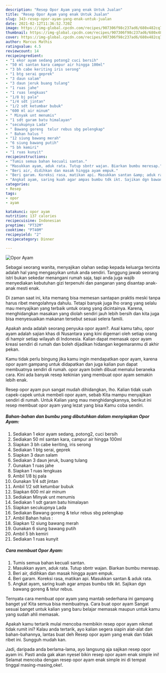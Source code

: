```yaml
---
description: "Resep Opor Ayam yang enak Untuk Jualan"
title: "Resep Opor Ayam yang enak Untuk Jualan"
slug: 343-resep-opor-ayam-yang-enak-untuk-jualan
date: 2021-02-12T11:36:52.720Z
image: https://img-global.cpcdn.com/recipes/907306f98c237ad6/680x482cq70/opor-ayam-foto-resep-utama.jpg
thumbnail: https://img-global.cpcdn.com/recipes/907306f98c237ad6/680x482cq70/opor-ayam-foto-resep-utama.jpg
cover: https://img-global.cpcdn.com/recipes/907306f98c237ad6/680x482cq70/opor-ayam-foto-resep-utama.jpg
author: Marcus Mathis
ratingvalue: 4.5
reviewcount: 14
recipeingredient:
- "1 ekor ayam sedang potong2 cuci bersih"
- "50 ml santan kara campur air hingga 100ml"
- "3 bh cabe keriting iris serong"
- "1 btg serai geprek"
- "3 daun salam"
- "3 daun jeruk buang tulang"
- "1 ruas jahe"
- "1 ruas lengkuas"
- "1/8 bj pala"
- "1/4 sdt jintan"
- "1/2 sdt ketumbar bubuk"
- "600 ml air minum"
- " Minyak unt menumis"
- "1 sdt garam batu himalayan"
- "secukupnya Lada"
- " Bawang goreng  telur rebus sbg pelengkap"
- " Bahan halus "
- "12 siung bawang merah"
- "6 siung bawang putih"
- "5 bh kemiri"
- "1 ruas kunyit"
recipeinstructions:
- "Tumis semua bahan kecuali santan."
- "Masukkan ayam, aduk rata. Tutup sbntr wajan. Biarkan bumbu meresap."
- "Beri air, didihkan dan masak hingga ayam empuk."
- "Beri garam. Koreksi rasa, matikan api. Masukkan santan &amp; aduk rata."
- "Angkat ayam, saring kuah agar ampas bumbu tdk ikt. Sajikan dgn bawang goreng &amp; telur rebus."
categories:
- Resep
tags:
- opor
- ayam

katakunci: opor ayam 
nutrition: 137 calories
recipecuisine: Indonesian
preptime: "PT32M"
cooktime: "PT40M"
recipeyield: "2"
recipecategory: Dinner

---
```



![Opor Ayam](https://img-global.cpcdn.com/recipes/907306f98c237ad6/680x482cq70/opor-ayam-foto-resep-utama.jpg)

Sebagai seorang wanita, menyajikan olahan sedap kepada keluarga tercinta adalah hal yang mengasyikan untuk anda sendiri. Tanggung jawab seorang istri bukan sekedar menangani rumah saja, tapi anda juga wajib menyediakan kebutuhan gizi terpenuhi dan panganan yang disantap anak-anak mesti enak.

Di zaman  saat ini, kita memang bisa memesan santapan praktis meski tanpa harus ribet mengolahnya dahulu. Tetapi banyak juga lho orang yang selalu mau menyajikan yang terbaik untuk orang yang dicintainya. Karena, menghidangkan masakan yang diolah sendiri jauh lebih bersih dan kita juga bisa menyesuaikan makanan tersebut sesuai selera famili. 



Apakah anda adalah seorang penyuka opor ayam?. Asal kamu tahu, opor ayam adalah sajian khas di Nusantara yang kini digemari oleh setiap orang di hampir setiap wilayah di Indonesia. Kalian dapat memasak opor ayam kreasi sendiri di rumah dan boleh dijadikan hidangan kegemaranmu di akhir pekan.

Kamu tidak perlu bingung jika kamu ingin mendapatkan opor ayam, karena opor ayam gampang untuk didapatkan dan juga kalian pun dapat membuatnya sendiri di rumah. opor ayam boleh dibuat memalui beraneka cara. Kini ada banyak resep kekinian yang membuat opor ayam semakin lebih enak.

Resep opor ayam pun sangat mudah dihidangkan, lho. Kalian tidak usah capek-capek untuk membeli opor ayam, sebab Kita mampu menyajikan sendiri di rumah. Untuk Kalian yang mau menghidangkannya, berikut ini resep membuat opor ayam yang lezat yang bisa Kamu coba sendiri.

<!--inarticleads1-->

##### Bahan-bahan dan bumbu yang dibutuhkan dalam menyiapkan Opor Ayam:

1. Sediakan 1 ekor ayam sedang, potong2, cuci bersih
1. Sediakan 50 ml santan kara, campur air hingga 100ml
1. Siapkan 3 bh cabe keriting, iris serong
1. Sediakan 1 btg serai, geprek
1. Siapkan 3 daun salam
1. Sediakan 3 daun jeruk, buang tulang
1. Gunakan 1 ruas jahe
1. Siapkan 1 ruas lengkuas
1. Ambil 1/8 bj pala
1. Gunakan 1/4 sdt jintan
1. Ambil 1/2 sdt ketumbar bubuk
1. Siapkan 600 ml air minum
1. Sediakan  Minyak unt menumis
1. Sediakan 1 sdt garam batu himalayan
1. Siapkan secukupnya Lada
1. Sediakan  Bawang goreng &amp; telur rebus sbg pelengkap
1. Ambil  Bahan halus :
1. Siapkan 12 siung bawang merah
1. Gunakan 6 siung bawang putih
1. Ambil 5 bh kemiri
1. Sediakan 1 ruas kunyit




<!--inarticleads2-->

##### Cara membuat Opor Ayam:

1. Tumis semua bahan kecuali santan.
1. Masukkan ayam, aduk rata. Tutup sbntr wajan. Biarkan bumbu meresap.
1. Beri air, didihkan dan masak hingga ayam empuk.
1. Beri garam. Koreksi rasa, matikan api. Masukkan santan &amp; aduk rata.
1. Angkat ayam, saring kuah agar ampas bumbu tdk ikt. Sajikan dgn bawang goreng &amp; telur rebus.




Ternyata cara membuat opor ayam yang mantab sederhana ini gampang banget ya! Kita semua bisa membuatnya. Cara buat opor ayam Sangat sesuai banget untuk kalian yang baru belajar memasak maupun untuk kamu yang sudah ahli memasak.

Apakah kamu tertarik mulai mencoba membikin resep opor ayam nikmat tidak rumit ini? Kalau anda tertarik, ayo kalian segera siapin alat-alat dan bahan-bahannya, lantas buat deh Resep opor ayam yang enak dan tidak ribet ini. Sungguh mudah kan. 

Jadi, daripada anda berlama-lama, ayo langsung aja sajikan resep opor ayam ini. Pasti anda gak akan nyesel bikin resep opor ayam enak simple ini! Selamat mencoba dengan resep opor ayam enak simple ini di tempat tinggal masing-masing,oke!.

